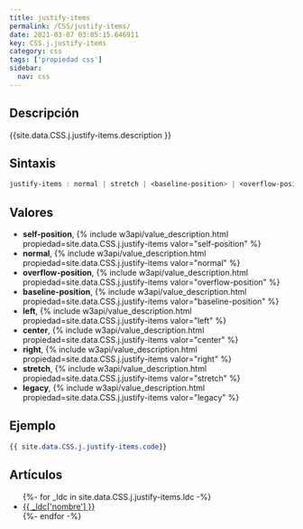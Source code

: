 ```yaml
---
title: justify-items
permalink: /CSS/justify-items/
date: 2021-03-07 03:05:15.646911
key: CSS.j.justify-items
category: css
tags: ['propiedad css']
sidebar: 
  nav: css
---
```


## Descripción
{{site.data.CSS.j.justify-items.description }}

## Sintaxis
~~~css
justify-items : normal | stretch | <baseline-position> | <overflow-position>? [ <self-position> | left | right ] | legacy | legacy && [ left | right | center ]
~~~

## Valores
* **self-position**,  {% include w3api/value_description.html propiedad=site.data.CSS.j.justify-items valor="self-position" %}
* **normal**,  {% include w3api/value_description.html propiedad=site.data.CSS.j.justify-items valor="normal" %}
* **overflow-position**,  {% include w3api/value_description.html propiedad=site.data.CSS.j.justify-items valor="overflow-position" %}
* **baseline-position**,  {% include w3api/value_description.html propiedad=site.data.CSS.j.justify-items valor="baseline-position" %}
* **left**,  {% include w3api/value_description.html propiedad=site.data.CSS.j.justify-items valor="left" %}
* **center**,  {% include w3api/value_description.html propiedad=site.data.CSS.j.justify-items valor="center" %}
* **right**,  {% include w3api/value_description.html propiedad=site.data.CSS.j.justify-items valor="right" %}
* **stretch**,  {% include w3api/value_description.html propiedad=site.data.CSS.j.justify-items valor="stretch" %}
* **legacy**,  {% include w3api/value_description.html propiedad=site.data.CSS.j.justify-items valor="legacy" %}

## Ejemplo
~~~css
{{ site.data.CSS.j.justify-items.code}}
~~~

## Artículos
<ul>
{%- for _ldc in site.data.CSS.j.justify-items.ldc -%}
   <li>
       <a href="{{_ldc['url'] }}">{{ _ldc['nombre'] }}</a>
   </li>
{%- endfor -%}
</ul>
